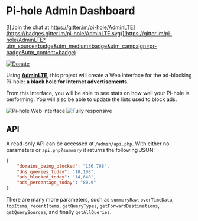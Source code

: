 Pi-hole Admin Dashboard
============
[![Join the chat at https://gitter.im/pi-hole/AdminLTE](https://badges.gitter.im/pi-hole/AdminLTE.svg)](https://gitter.im/pi-hole/AdminLTE?utm_source=badge&utm_medium=badge&utm_campaign=pr-badge&utm_content=badge)

[![Donate](https://www.paypalobjects.com/en_US/i/btn/btn_donateCC_LG.gif "AdminLTE Presentation")](https://www.paypal.com/cgi-bin/webscr?cmd=_s-xclick&hosted_button_id=3J2L3Z4DHW9UY "Donate")

Using **[AdminLTE](https://almsaeedstudio.com)**, this project will create a Web interface for the ad-blocking Pi-hole: **a black hole for Internet advertisements**.

From this interface, you will be able to see stats on how well your Pi-hole is performing.  You will also be able to update the lists used to block ads.

![Pi-hole Web interface](http://i.imgur.com/5lLAUGo.png)
![Fully responsive](http://i.imgur.com/fHuWR6E.png)

## API
A read-only API can be accessed at `/admin/api.php`. With either no parameters or `api.php?summary` it returns the following JSON:
```JSON
{
	"domains_being_blocked": "136,708",
	"dns_queries_today": "18,108",
	"ads_blocked_today": "14,648",
	"ads_percentage_today": "80.9"
}
```

There are many more parameters, such as `summaryRaw`, `overTimeData`, `topItems`, `recentItems`, `getQueryTypes`, `getForwardDestinations`, `getQuerySources`, and finally `getAllQueries`.
